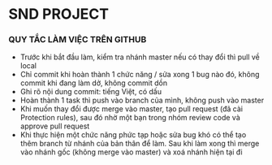 # SND PROJECT
 ### QUY TẮC LÀM VIỆC TRÊN GITHUB
 - Trước khi bắt đầu làm, kiểm tra nhánh master nếu có thay đổi thì pull về local
 - Chỉ commit khi hoàn thành 1 chức năng / sửa xong 1 bug nào đó, không commit khi đang làm dở, không commit dồn
 - Ghi rõ nội dung commit: tiếng Việt, có dấu
 - Hoàn thành 1 task thì push vào branch của mình, không push vào master
 - Khi muốn thay đổi được merge vào master, tạo pull request (đã cài Protection rules), sau đó nhờ một bạn trong nhóm review code và approve pull request
 - Khi thực hiện một chức năng phức tạp hoặc sửa bug khó có thể tạo thêm branch từ nhánh của bản thân để làm. Sau khi làm xong thì merge vào nhánh gốc (không merge vào master) và xoá nhánh hiện tại đi